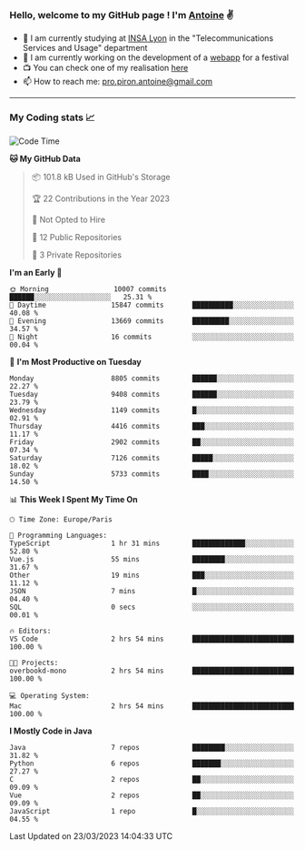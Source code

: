 ### Hello, welcome to my GitHub page ! I'm [Antoine](https://github.com/AntoinePiron) ✌️

- 🌱 I am currently studying at [INSA Lyon](https://www.insa-lyon.fr) in the "Telecommunications Services and Usage" department
- 🔭 I am currently working on the development of a [webapp](https://github.com/24HeuresINSA/Overbookd) for a festival
- 📺 You can check one of my realisation [here](https://astustc.fr)
- 📫 How to reach me: [pro.piron.antoine@gmail.com](mailto:pro.piron.antoine@gmail.com)

---

### My Coding stats 📈
<!--START_SECTION:waka-->
![Code Time](http://img.shields.io/badge/Code%20Time-58%20hrs%2057%20mins-blue)

**🐱 My GitHub Data** 

> 📦 101.8 kB Used in GitHub's Storage 
 > 
> 🏆 22 Contributions in the Year 2023
 > 
> 🚫 Not Opted to Hire
 > 
> 📜 12 Public Repositories 
 > 
> 🔑 3 Private Repositories 
 > 
**I'm an Early 🐤** 

```text
🌞 Morning                10007 commits       ██████░░░░░░░░░░░░░░░░░░░   25.31 % 
🌆 Daytime                15847 commits       ██████████░░░░░░░░░░░░░░░   40.08 % 
🌃 Evening                13669 commits       █████████░░░░░░░░░░░░░░░░   34.57 % 
🌙 Night                  16 commits          ░░░░░░░░░░░░░░░░░░░░░░░░░   00.04 % 
```
📅 **I'm Most Productive on Tuesday** 

```text
Monday                   8805 commits        ██████░░░░░░░░░░░░░░░░░░░   22.27 % 
Tuesday                  9408 commits        ██████░░░░░░░░░░░░░░░░░░░   23.79 % 
Wednesday                1149 commits        █░░░░░░░░░░░░░░░░░░░░░░░░   02.91 % 
Thursday                 4416 commits        ███░░░░░░░░░░░░░░░░░░░░░░   11.17 % 
Friday                   2902 commits        ██░░░░░░░░░░░░░░░░░░░░░░░   07.34 % 
Saturday                 7126 commits        █████░░░░░░░░░░░░░░░░░░░░   18.02 % 
Sunday                   5733 commits        ████░░░░░░░░░░░░░░░░░░░░░   14.50 % 
```


📊 **This Week I Spent My Time On** 

```text
🕑︎ Time Zone: Europe/Paris

💬 Programming Languages: 
TypeScript               1 hr 31 mins        █████████████░░░░░░░░░░░░   52.80 % 
Vue.js                   55 mins             ████████░░░░░░░░░░░░░░░░░   31.67 % 
Other                    19 mins             ███░░░░░░░░░░░░░░░░░░░░░░   11.12 % 
JSON                     7 mins              █░░░░░░░░░░░░░░░░░░░░░░░░   04.40 % 
SQL                      0 secs              ░░░░░░░░░░░░░░░░░░░░░░░░░   00.01 % 

🔥 Editors: 
VS Code                  2 hrs 54 mins       █████████████████████████   100.00 % 

🐱‍💻 Projects: 
overbookd-mono           2 hrs 54 mins       █████████████████████████   100.00 % 

💻 Operating System: 
Mac                      2 hrs 54 mins       █████████████████████████   100.00 % 
```

**I Mostly Code in Java** 

```text
Java                     7 repos             ████████░░░░░░░░░░░░░░░░░   31.82 % 
Python                   6 repos             ███████░░░░░░░░░░░░░░░░░░   27.27 % 
C                        2 repos             ██░░░░░░░░░░░░░░░░░░░░░░░   09.09 % 
Vue                      2 repos             ██░░░░░░░░░░░░░░░░░░░░░░░   09.09 % 
JavaScript               1 repo              █░░░░░░░░░░░░░░░░░░░░░░░░   04.55 % 
```




 Last Updated on 23/03/2023 14:04:33 UTC
<!--END_SECTION:waka-->
